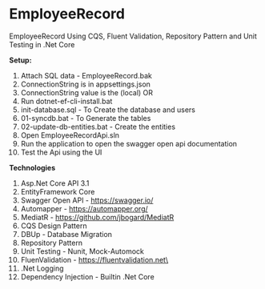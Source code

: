 # EmployeeRecord
EmployeeRecord Using CQS, Fluent Validation, Repository Pattern and Unit Testing in .Net Core

**Setup:**
1. Attach SQL data - EmployeeRecord.bak 
2. ConnectionString is in appsettings.json
3. ConnectionString value is the (local)
OR
3. Run dotnet-ef-cli-install.bat
4. init-database.sql - To Create the database and users
5. 01-syncdb.bat - To Generate the tables
6. 02-update-db-entities.bat - Create the entities
7. Open EmployeeRecordApi.sln
8. Run the application to open the swagger open api documentation
9. Test the Api using the UI

**Technologies**
1. Asp.Net Core API 3.1
2. EntityFramework Core 
3. Swagger Open API - https://swagger.io/
4. Automapper - https://automapper.org/
5. MediatR - https://github.com/jbogard/MediatR
6. CQS Design Pattern
7. DBUp - Database Migration
8. Repository Pattern
9. Unit Testing - Nunit, Mock-Automock
10. FluenValidation - https://fluentvalidation.net\
11. .Net Logging
12. Dependency Injection - Builtin .Net Core
